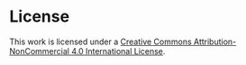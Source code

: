 # License

This work is licensed under a [Creative Commons Attribution-NonCommercial 4.0 International License](http://creativecommons.org/licenses/by-nc/4.0/).